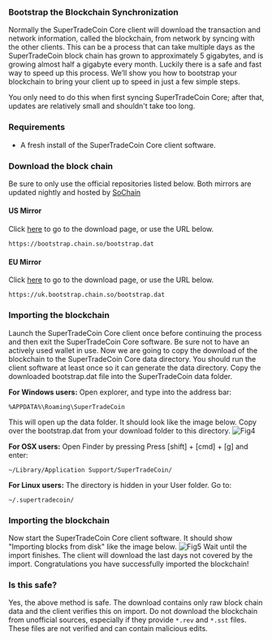 ### Bootstrap the Blockchain Synchronization

Normally the SuperTradeCoin Core client will download the transaction and network information, called the blockchain, from network by syncing with the other clients. This can be a process that can take multiple days as the SuperTradeCoin block chain has grown to approximately 5 gigabytes, and is growing almost half a gigabyte every month. Luckily there is a safe and fast way to speed up this process. We’ll show you how to bootstrap your blockchain to bring your client up to speed in just a few simple steps.

You only need to do this when first syncing SuperTradeCoin Core; after that, updates are relatively small and shouldn't take too long.

### Requirements

- A fresh install of the SuperTradeCoin Core client software.

### Download the block chain
Be sure to only use the official repositories listed below.
Both mirrors are updated nightly and hosted by [SoChain](https://chain.so)

#### US Mirror

Click [here](https://bootstrap.chain.so/) to go to the download page, or use the URL below.

    https://bootstrap.chain.so/bootstrap.dat

#### EU Mirror

Click [here](https://uk.bootstrap.chain.so/) to go to the download page, or use the URL below.

    https://uk.bootstrap.chain.so/bootstrap.dat

### Importing the blockchain
Launch the SuperTradeCoin Core client once before continuing the process and then exit the SuperTradeCoin Core software. Be sure not to have an actively used wallet in use. Now we are going to copy the download of the blockchain to the SuperTradeCoin Core data directory. You should run the client software at least once so it can generate the data directory. Copy the downloaded bootstrap.dat file into the SuperTradeCoin data folder.

**For Windows users:**
Open explorer, and type into the address bar:

    %APPDATA%\Roaming\SuperTradeCoin

This will open up the data folder. It should look like the image below. Copy over the bootstrap.dat from your download folder to this directory.
![Fig4](img/dogestrap1.png)

**For OSX users:**
Open Finder by pressing Press [shift] + [cmd] + [g] and enter:

    ~/Library/Application Support/SuperTradeCoin/

**For Linux users:**
The directory is hidden in your User folder. Go to:

    ~/.supertradecoin/

### Importing the blockchain
Now start the SuperTradeCoin Core client software. It should show "Importing blocks from disk" like the image below. 
![Fig5](img/dogestrap2.png)
Wait until the import finishes. The client will download the last days not covered by the import. Congratulations you have successfully imported the blockchain!

### Is this safe?

Yes, the above method is safe. The download contains only raw block chain data and the client verifies this on import. Do not download the blockchain from unofficial sources, especially if they provide `*.rev` and `*.sst` files. These files are not verified and can contain malicious edits.
